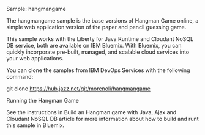 Sample: hangmangame

The hangmangame sample is the base versions of Hangman Game online, a simple web application version of the paper and pencil guessing game.

This sample works with the Liberty for Java Runtime and Cloudant NoSQL DB service, both are available on IBM Bluemix. With Bluemix, you can quickly incorporate pre-built, managed, and scalable cloud services into your web applications.

You can clone the samples from IBM DevOps Services with the following command:

git clone https://hub.jazz.net/git/morenoli/hangmangame

Running the Hangman Game

See the instructions in Build an Hangman game with Java, Ajax and Cloudant NoSQL DB article for more information about how to build and runt this sample in Bluemix.
